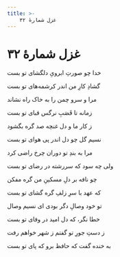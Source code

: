 ```yaml
---
title: >-
    غزل شمارهٔ ۳۲
---
```

# غزل شمارهٔ ۳۲

<div class="b" id="bn1"><div class="m1"><p>خدا چو صورتِ ابرویِ دلگشای تو بست</p></div>
<div class="m2"><p>گشادِ کارِ من اندر کرشمه‌های تو بست</p></div></div>
<div class="b" id="bn2"><div class="m1"><p>مرا و سرو چمن را به خاک راه نشاند</p></div>
<div class="m2"><p>زمانه تا قَصَبِ نرگس قبای تو بست</p></div></div>
<div class="b" id="bn3"><div class="m1"><p>ز کار ما و دل غنچه صد گره بگشود</p></div>
<div class="m2"><p>نسیم گل چو دل اندر پی هوای تو بست</p></div></div>
<div class="b" id="bn4"><div class="m1"><p>مرا به بندِ تو دوران چرخ راضی کرد</p></div>
<div class="m2"><p>ولی چه سود که سررشته در رضای تو بست</p></div></div>
<div class="b" id="bn5"><div class="m1"><p>چو نافه بر دلِ مسکینِ من گره مفکن</p></div>
<div class="m2"><p>که عهد با سرِ زلفِ گره گشای تو بست</p></div></div>
<div class="b" id="bn6"><div class="m1"><p>تو خود وصالِ دگر بودی ای نسیم وصال</p></div>
<div class="m2"><p>خطا نگر، که دل امید در وفای تو بست</p></div></div>
<div class="b" id="bn7"><div class="m1"><p>ز دستِ جورِ تو گفتم ز شهر خواهم رفت</p></div>
<div class="m2"><p>به خنده گفت که حافظ برو که پای تو بست</p></div></div>
